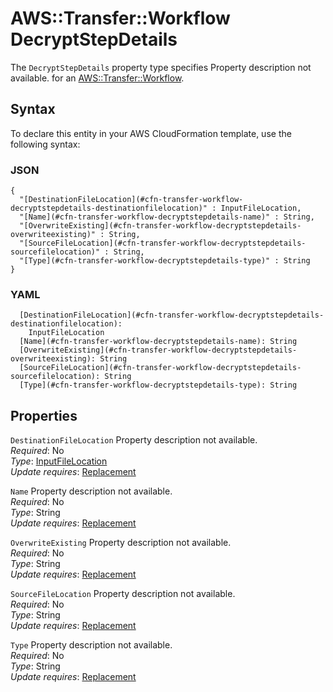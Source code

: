 # AWS::Transfer::Workflow DecryptStepDetails<a name="aws-properties-transfer-workflow-decryptstepdetails"></a>

<a name="aws-properties-transfer-workflow-decryptstepdetails-description"></a>The `DecryptStepDetails` property type specifies Property description not available\. for an [AWS::Transfer::Workflow](aws-resource-transfer-workflow.md)\.

## Syntax<a name="aws-properties-transfer-workflow-decryptstepdetails-syntax"></a>

To declare this entity in your AWS CloudFormation template, use the following syntax:

### JSON<a name="aws-properties-transfer-workflow-decryptstepdetails-syntax.json"></a>

```
{
  "[DestinationFileLocation](#cfn-transfer-workflow-decryptstepdetails-destinationfilelocation)" : InputFileLocation,
  "[Name](#cfn-transfer-workflow-decryptstepdetails-name)" : String,
  "[OverwriteExisting](#cfn-transfer-workflow-decryptstepdetails-overwriteexisting)" : String,
  "[SourceFileLocation](#cfn-transfer-workflow-decryptstepdetails-sourcefilelocation)" : String,
  "[Type](#cfn-transfer-workflow-decryptstepdetails-type)" : String
}
```

### YAML<a name="aws-properties-transfer-workflow-decryptstepdetails-syntax.yaml"></a>

```
  [DestinationFileLocation](#cfn-transfer-workflow-decryptstepdetails-destinationfilelocation):
    InputFileLocation
  [Name](#cfn-transfer-workflow-decryptstepdetails-name): String
  [OverwriteExisting](#cfn-transfer-workflow-decryptstepdetails-overwriteexisting): String
  [SourceFileLocation](#cfn-transfer-workflow-decryptstepdetails-sourcefilelocation): String
  [Type](#cfn-transfer-workflow-decryptstepdetails-type): String
```

## Properties<a name="aws-properties-transfer-workflow-decryptstepdetails-properties"></a>

`DestinationFileLocation` <a name="cfn-transfer-workflow-decryptstepdetails-destinationfilelocation"></a>
Property description not available\.  
_Required_: No  
_Type_: [InputFileLocation](aws-properties-transfer-workflow-inputfilelocation.md)  
_Update requires_: [Replacement](https://docs.aws.amazon.com/AWSCloudFormation/latest/UserGuide/using-cfn-updating-stacks-update-behaviors.html#update-replacement)

`Name` <a name="cfn-transfer-workflow-decryptstepdetails-name"></a>
Property description not available\.  
_Required_: No  
_Type_: String  
_Update requires_: [Replacement](https://docs.aws.amazon.com/AWSCloudFormation/latest/UserGuide/using-cfn-updating-stacks-update-behaviors.html#update-replacement)

`OverwriteExisting` <a name="cfn-transfer-workflow-decryptstepdetails-overwriteexisting"></a>
Property description not available\.  
_Required_: No  
_Type_: String  
_Update requires_: [Replacement](https://docs.aws.amazon.com/AWSCloudFormation/latest/UserGuide/using-cfn-updating-stacks-update-behaviors.html#update-replacement)

`SourceFileLocation` <a name="cfn-transfer-workflow-decryptstepdetails-sourcefilelocation"></a>
Property description not available\.  
_Required_: No  
_Type_: String  
_Update requires_: [Replacement](https://docs.aws.amazon.com/AWSCloudFormation/latest/UserGuide/using-cfn-updating-stacks-update-behaviors.html#update-replacement)

`Type` <a name="cfn-transfer-workflow-decryptstepdetails-type"></a>
Property description not available\.  
_Required_: No  
_Type_: String  
_Update requires_: [Replacement](https://docs.aws.amazon.com/AWSCloudFormation/latest/UserGuide/using-cfn-updating-stacks-update-behaviors.html#update-replacement)
